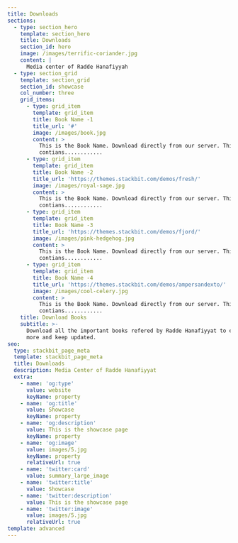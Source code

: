 ```yaml
---
title: Downloads
sections:
  - type: section_hero
    template: section_hero
    title: Downloads
    section_id: hero
    image: /images/terrific-coriander.jpg
    content: |
      Media center of Radde Hanafiyyah
  - type: section_grid
    template: section_grid
    section_id: showcase
    col_number: three
    grid_items:
      - type: grid_item
        template: grid_item
        title: Book Name -1
        title_url: '#'
        image: /images/book.jpg
        content: >
          This is the Book Name. Download directly from our server. This book
          contians............
      - type: grid_item
        template: grid_item
        title: Book Name -2
        title_url: 'https://themes.stackbit.com/demos/fresh/'
        image: /images/royal-sage.jpg
        content: >
          This is the Book Name. Download directly from our server. This book
          contians............
      - type: grid_item
        template: grid_item
        title: Book Name -3
        title_url: 'https://themes.stackbit.com/demos/fjord/'
        image: /images/pink-hedgehog.jpg
        content: >
          This is the Book Name. Download directly from our server. This book
          contians............
      - type: grid_item
        template: grid_item
        title: Book Name -4
        title_url: 'https://themes.stackbit.com/demos/ampersandexto/'
        image: /images/cool-celery.jpg
        content: >
          This is the Book Name. Download directly from our server. This book
          contians............
    title: Download Books
    subtitle: >-
      Download all the important books refered by Radde Hanafiyyat to explore
      more and keep updated.
seo:
  type: stackbit_page_meta
  template: stackbit_page_meta
  title: Downloads
  description: Media Center of Radde Hanafiyyat
  extra:
    - name: 'og:type'
      value: website
      keyName: property
    - name: 'og:title'
      value: Showcase
      keyName: property
    - name: 'og:description'
      value: This is the showcase page
      keyName: property
    - name: 'og:image'
      value: images/5.jpg
      keyName: property
      relativeUrl: true
    - name: 'twitter:card'
      value: summary_large_image
    - name: 'twitter:title'
      value: Showcase
    - name: 'twitter:description'
      value: This is the showcase page
    - name: 'twitter:image'
      value: images/5.jpg
      relativeUrl: true
template: advanced
---
```

